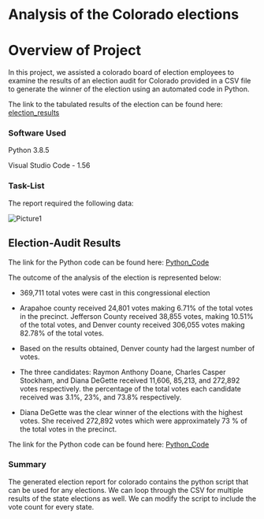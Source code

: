 # Analysis of the Colorado elections


# Overview of Project

In this project, we assisted a colorado board of election employees to examine the results of an election audit for Colorado provided in a CSV file to generate the winner of the election using an automated code in Python.

The link to the tabulated results of the election can be found here: [election_results](https://github.com/Komal77rao/election_analysis/blob/79db5f94fed18cc7e372c8278e3f0046576e65a7/Resources/election_results.csv)

### Software Used

Python 3.8.5 

Visual Studio Code - 1.56

### Task-List


The report required the following data:


![Picture1](https://user-images.githubusercontent.com/79213116/117557448-f7fed280-b040-11eb-97a7-71b1b528095f.png)



## Election-Audit Results



The link for the Python code can be found here: [Python_Code](https://github.com/Komal77rao/election_analysis/commit/1a3a3905926577a264b8e3943d171bf185a19bf6)


The outcome of the analysis of the election is represented below:

- 369,711 total votes were cast in this congressional election
- Arapahoe county received 24,801 votes making 6.71% of the total votes in the precinct. Jefferson County received 38,855 votes, making 10.51% of the total votes, and Denver county received 306,055 votes making 82.78% of the total votes. 
- Based on the results obtained, Denver county had the largest number of votes.

- The three candidates: Raymon Anthony Doane, Charles Casper Stockham, and Diana DeGette received 11,606, 85,213, and 272,892 votes respectively. 
the percentage of the total votes each candidate received was 3.1%, 23%, and 73.8% respectively.

- Diana DeGette was the clear winner of the elections with the highest votes. She received 272,892 votes which were approximately 73 % of the total votes in the precinct.




The link for the Python code can be found here: [Python_Code](https://github.com/Komal77rao/election_analysis/commit/1a3a3905926577a264b8e3943d171bf185a19bf6)



### Summary 

The generated election report for colorado contains the python script that can be used for any elections. We can loop through the CSV for multiple results of the state elections as well. We can modify the script to include the vote count for every state.
